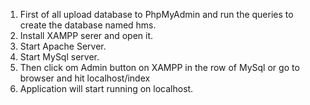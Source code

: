 1. First of all upload database to PhpMyAdmin and run the queries to create the database named hms.
2. Install XAMPP serer and open it.
3. Start Apache Server.
4. Start MySql server.
5. Then click om Admin button on XAMPP in the row of MySql or go to browser and hit localhost/index
6. Application will start running on localhost.
